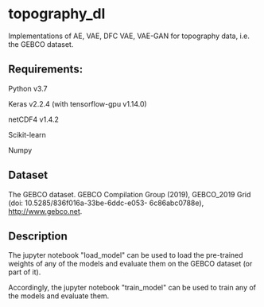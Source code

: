 # topography_dl
Implementations of AE, VAE, DFC VAE, VAE-GAN for topography data, i.e. the GEBCO dataset. 


## Requirements:
Python v3.7 

Keras v2.2.4 (with tensorflow-gpu v1.14.0)

netCDF4 v1.4.2

Scikit-learn

Numpy


## Dataset
The GEBCO dataset. GEBCO Compilation Group (2019), GEBCO_2019 Grid (doi: 10.5285/836f016a-33be-6ddc-e053- 6c86abc0788e), http://www.gebco.net.


## Description
The jupyter notebook "load_model" can be used to load the pre-trained weights of any of the models and evaluate them on the GEBCO dataset (or part of it). 

Accordingly, the jupyter notebook "train_model" can be used to train any of the models and evaluate them.
